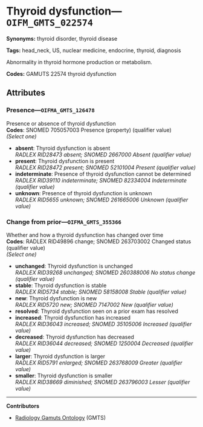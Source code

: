 # Thyroid dysfunction—`OIFM_GMTS_022574`

**Synonyms:** thyroid disorder, thyroid disease

**Tags:** head_neck, US, nuclear medicine, endocrine, thyroid, diagnosis

Abnormality in thyroid hormone production or metabolism.

**Codes:** GAMUTS 22574 thyroid dysfunction

## Attributes

### Presence—`OIFMA_GMTS_126478`

Presence or absence of thyroid dysfunction  
**Codes**: SNOMED 705057003 Presence (property) (qualifier value)  
*(Select one)*

- **absent**: Thyroid dysfunction is absent  
_RADLEX RID28473 absent; SNOMED 2667000 Absent (qualifier value)_
- **present**: Thyroid dysfunction is present  
_RADLEX RID28472 present; SNOMED 52101004 Present (qualifier value)_
- **indeterminate**: Presence of thyroid dysfunction cannot be determined  
_RADLEX RID39110 indeterminate; SNOMED 82334004 Indeterminate (qualifier value)_
- **unknown**: Presence of thyroid dysfunction is unknown  
_RADLEX RID5655 unknown; SNOMED 261665006 Unknown (qualifier value)_

### Change from prior—`OIFMA_GMTS_355366`

Whether and how a thyroid dysfunction has changed over time  
**Codes**: RADLEX RID49896 change; SNOMED 263703002 Changed status (qualifier value)  
*(Select one)*

- **unchanged**: Thyroid dysfunction is unchanged  
_RADLEX RID39268 unchanged; SNOMED 260388006 No status change (qualifier value)_
- **stable**: Thyroid dysfunction is stable  
_RADLEX RID5734 stable; SNOMED 58158008 Stable (qualifier value)_
- **new**: Thyroid dysfunction is new  
_RADLEX RID5720 new; SNOMED 7147002 New (qualifier value)_
- **resolved**: Thyroid dysfunction seen on a prior exam has resolved  
- **increased**: Thyroid dysfunction has increased  
_RADLEX RID36043 increased; SNOMED 35105006 Increased (qualifier value)_
- **decreased**: Thyroid dysfunction has decreased  
_RADLEX RID36044 decreased; SNOMED 1250004 Decreased (qualifier value)_
- **larger**: Thyroid dysfunction is larger  
_RADLEX RID5791 enlarged; SNOMED 263768009 Greater (qualifier value)_
- **smaller**: Thyroid dysfunction is smaller  
_RADLEX RID38669 diminished; SNOMED 263796003 Lesser (qualifier value)_

---

**Contributors**

- [Radiology Gamuts Ontology](https://gamuts.net/) (GMTS)